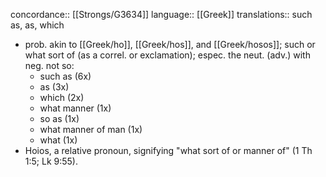 concordance:: [[Strongs/G3634]] 
language:: [[Greek]] 
translations:: such as, as, which

- prob. akin to [[Greek/ho]], [[Greek/hos]], and [[Greek/hosos]]; such or what sort of (as a correl. or exclamation); espec. the neut. (adv.) with neg. not so:
	- such as (6x)
	- as (3x)
	- which (2x)
	- what manner (1x)
	- so as (1x)
	- what manner of man (1x)
	- what (1x)
- Hoios, a relative pronoun, signifying "what sort of or manner of" (1 Th 1:5; Lk 9:55).